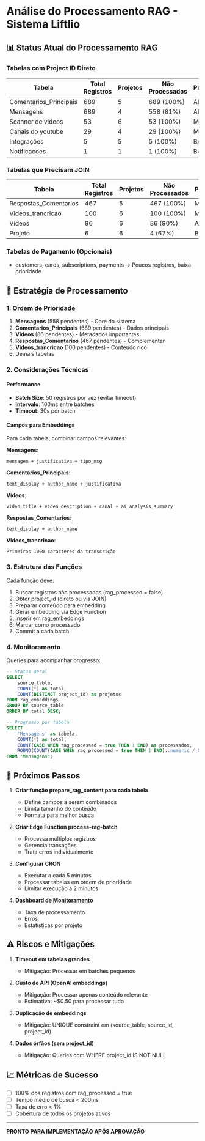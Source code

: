 # Análise do Processamento RAG - Sistema Liftlio

## 📊 Status Atual do Processamento RAG

### Tabelas com Project ID Direto
| Tabela | Total Registros | Projetos | Não Processados | Prioridade |
|--------|-----------------|----------|-----------------|------------|
| Comentarios_Principais | 689 | 5 | 689 (100%) | ALTA |
| Mensagens | 689 | 4 | 558 (81%) | ALTA |
| Scanner de videos | 53 | 6 | 53 (100%) | MÉDIA |
| Canais do youtube | 29 | 4 | 29 (100%) | MÉDIA |
| Integrações | 5 | 5 | 5 (100%) | BAIXA |
| Notificacoes | 1 | 1 | 1 (100%) | BAIXA |

### Tabelas que Precisam JOIN
| Tabela | Total Registros | Projetos | Não Processados | Prioridade |
|--------|-----------------|----------|-----------------|------------|
| Respostas_Comentarios | 467 | 5 | 467 (100%) | MÉDIA |
| Videos_trancricao | 100 | 6 | 100 (100%) | MÉDIA |
| Videos | 96 | 6 | 86 (90%) | ALTA |
| Projeto | 6 | 6 | 4 (67%) | BAIXA |

### Tabelas de Pagamento (Opcionais)
- customers, cards, subscriptions, payments → Poucos registros, baixa prioridade

## 🎯 Estratégia de Processamento

### 1. **Ordem de Prioridade**
1. **Mensagens** (558 pendentes) - Core do sistema
2. **Comentarios_Principais** (689 pendentes) - Dados principais
3. **Videos** (86 pendentes) - Metadados importantes
4. **Respostas_Comentarios** (467 pendentes) - Complementar
5. **Videos_trancricao** (100 pendentes) - Conteúdo rico
6. Demais tabelas

### 2. **Considerações Técnicas**

#### Performance
- **Batch Size**: 50 registros por vez (evitar timeout)
- **Intervalo**: 100ms entre batches
- **Timeout**: 30s por batch

#### Campos para Embeddings
Para cada tabela, combinar campos relevantes:

**Mensagens**:
```
mensagem + justificativa + tipo_msg
```

**Comentarios_Principais**:
```
text_display + author_name + justificativa
```

**Videos**:
```
video_title + video_description + canal + ai_analysis_summary
```

**Respostas_Comentarios**:
```
text_display + author_name
```

**Videos_trancricao**:
```
Primeiros 1000 caracteres da transcrição
```

### 3. **Estrutura das Funções**

Cada função deve:
1. Buscar registros não processados (rag_processed = false)
2. Obter project_id (direto ou via JOIN)
3. Preparar conteúdo para embedding
4. Gerar embedding via Edge Function
5. Inserir em rag_embeddings
6. Marcar como processado
7. Commit a cada batch

### 4. **Monitoramento**

Queries para acompanhar progresso:
```sql
-- Status geral
SELECT 
    source_table,
    COUNT(*) as total,
    COUNT(DISTINCT project_id) as projetos
FROM rag_embeddings
GROUP BY source_table
ORDER BY total DESC;

-- Progresso por tabela
SELECT 
    'Mensagens' as tabela,
    COUNT(*) as total,
    COUNT(CASE WHEN rag_processed = true THEN 1 END) as processados,
    ROUND(COUNT(CASE WHEN rag_processed = true THEN 1 END)::numeric / COUNT(*)::numeric * 100, 2) as percentual
FROM "Mensagens";
```

## 🚀 Próximos Passos

1. **Criar função prepare_rag_content para cada tabela**
   - Define campos a serem combinados
   - Limita tamanho do conteúdo
   - Formata para melhor busca

2. **Criar Edge Function process-rag-batch**
   - Processa múltiplos registros
   - Gerencia transações
   - Trata erros individualmente

3. **Configurar CRON**
   - Executar a cada 5 minutos
   - Processar tabelas em ordem de prioridade
   - Limitar execução a 2 minutos

4. **Dashboard de Monitoramento**
   - Taxa de processamento
   - Erros
   - Estatísticas por projeto

## ⚠️ Riscos e Mitigações

1. **Timeout em tabelas grandes**
   - Mitigação: Processar em batches pequenos

2. **Custo de API (OpenAI embeddings)**
   - Mitigação: Processar apenas conteúdo relevante
   - Estimativa: ~$0.50 para processar tudo

3. **Duplicação de embeddings**
   - Mitigação: UNIQUE constraint em (source_table, source_id, project_id)

4. **Dados órfãos (sem project_id)**
   - Mitigação: Queries com WHERE project_id IS NOT NULL

## 📈 Métricas de Sucesso

- [ ] 100% dos registros com rag_processed = true
- [ ] Tempo médio de busca < 200ms
- [ ] Taxa de erro < 1%
- [ ] Cobertura de todos os projetos ativos

---

**PRONTO PARA IMPLEMENTAÇÃO APÓS APROVAÇÃO**